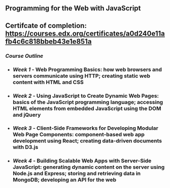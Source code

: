 ## Programming for the Web with JavaScript

## Certifcate of completion: https://courses.edx.org/certificates/a0d240e11afb4c6c818bbeb43e1e851a

### *Course Outline*
* ### *Week 1* - Web Programming Basics: how web browsers and servers communicate using HTTP; creating static web content with HTML and CSS
* ### *Week 2* - Using JavaScript to Create Dynamic Web Pages: basics of the JavaScript programming language; accessing HTML elements from embedded JavaScript using the DOM and jQuery
* ### *Week 3* - Client-Side Frameworks for Developing Modular Web Page Components: component-based web app development using React; creating data-driven documents with D3.js
* ### *Week 4* - Building Scalable Web Apps with Server-Side JavaScript: generating dynamic content on the server using Node.js and Express; storing and retrieving data in MongoDB; developing an API for the web
